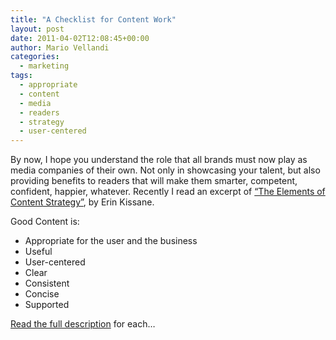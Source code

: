 ```yaml
---
title: "A Checklist for Content Work"
layout: post
date: 2011-04-02T12:08:45+00:00
author: Mario Vellandi
categories:
  - marketing
tags:
  - appropriate
  - content
  - media
  - readers
  - strategy
  - user-centered
---
```

By now, I hope you understand the role that all brands must now play as media companies of their own. Not only in showcasing your talent, but also providing benefits to readers that will make them smarter, competent, confident, happier, whatever. Recently I read an excerpt of [&#8220;The Elements of Content Strategy&#8221;](http://www.abookapart.com/products/the-elements-of-content-strategy), by Erin Kissane.

Good Content is:

  * Appropriate for the user and the business
  * Useful
  * User-centered
  * Clear
  * Consistent
  * Concise
  * Supported

[Read the full description](http://www.alistapart.com/articles/a-checklist-for-content-work/) for each&#8230;
